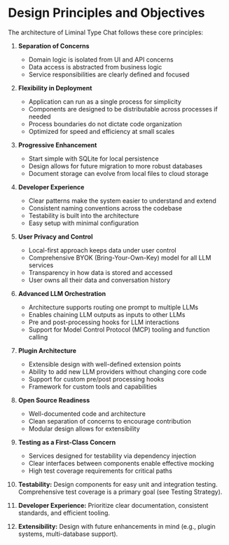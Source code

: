 # Design Principles and Objectives

The architecture of Liminal Type Chat follows these core principles:

1. **Separation of Concerns**
   - Domain logic is isolated from UI and API concerns
   - Data access is abstracted from business logic
   - Service responsibilities are clearly defined and focused

2. **Flexibility in Deployment**
   - Application can run as a single process for simplicity
   - Components are designed to be distributable across processes if needed
   - Process boundaries do not dictate code organization
   - Optimized for speed and efficiency at small scales

3. **Progressive Enhancement**
   - Start simple with SQLite for local persistence
   - Design allows for future migration to more robust databases
   - Document storage can evolve from local files to cloud storage

4. **Developer Experience**
   - Clear patterns make the system easier to understand and extend
   - Consistent naming conventions across the codebase
   - Testability is built into the architecture
   - Easy setup with minimal configuration

5. **User Privacy and Control**
   - Local-first approach keeps data under user control
   - Comprehensive BYOK (Bring-Your-Own-Key) model for all LLM services
   - Transparency in how data is stored and accessed
   - User owns all their data and conversation history

6. **Advanced LLM Orchestration**
   - Architecture supports routing one prompt to multiple LLMs
   - Enables chaining LLM outputs as inputs to other LLMs
   - Pre and post-processing hooks for LLM interactions
   - Support for Model Control Protocol (MCP) tooling and function calling

7. **Plugin Architecture**
   - Extensible design with well-defined extension points
   - Ability to add new LLM providers without changing core code
   - Support for custom pre/post processing hooks
   - Framework for custom tools and capabilities

8. **Open Source Readiness**
   - Well-documented code and architecture
   - Clean separation of concerns to encourage contribution
   - Modular design allows for extensibility

9. **Testing as a First-Class Concern**
   - Services designed for testability via dependency injection
   - Clear interfaces between components enable effective mocking
   - High test coverage requirements for critical paths

10. **Testability:** Design components for easy unit and integration testing. Comprehensive test coverage is a primary goal (see Testing Strategy).
11. **Developer Experience:** Prioritize clear documentation, consistent standards, and efficient tooling.
12. **Extensibility:** Design with future enhancements in mind (e.g., plugin systems, multi-database support).
